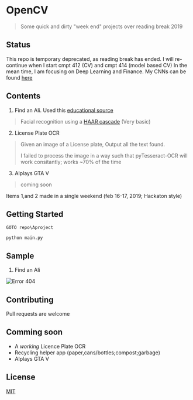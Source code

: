 # OpenCV
> Some quick and dirty "week end" projects over reading break 2019

## Status 
This repo is temporary deprecated, as reading break has ended. I will re-continue when I start cmpt 412 (CV) and cmpt 414 (model based CV)
In the mean time, I am focusing on Deep Learning and Finance. My CNNs can be found [here](https://github.com/alik604/notebooks)  

## Contents

1. Find an Ali. Used this [educational source](https://pythonprogramming.net/haar-cascade-face-eye-detection-python-opencv-tutorial/?completed=/mog-background-reduction-python-opencv-tutorial/)
> Facial recognition using a [HAAR cascade](https://en.wikipedia.org/wiki/Haar-like_feature) (Very basic)

2. License Plate OCR

> Given an image of a License plate, Output all the text found. 
>
> I failed to process the image in a way such that pyTesseract-OCR will work consitantly; works ~70% of the time 

3. AIplays GTA V

> coming soon

Items 1,and 2 made in a single weekend (feb 16-17, 2019; Hackaton style)



## Getting Started
```
GOTO repo\Aproject

python main.py  

```


## Sample 

1. Find an Ali

![Error 404](https://github.com/alik604/OpenCV-projects/blob/master/imgs%20for%20readme/findAnAli.PNG)


## Contributing
Pull requests are welcome



## Comming soon
+ A *working* Licence Plate OCR
+ Recycling helper app (paper,cans/bottles;compost;garbage) 
+ AIplays GTA V







## License
[MIT](https://choosealicense.com/licenses/mit/)
